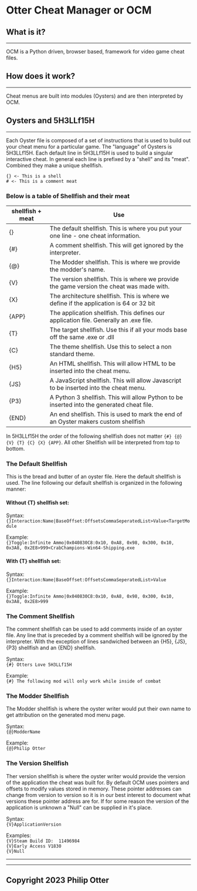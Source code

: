 # Otter Cheat Manager or OCM

## What is it?
***

OCM is a Python driven, browser based, framework for video game cheat files.

## How does it work?
***
Cheat menus are built into modules (Oysters) and are then interpreted by OCM.

## Oysters and 5H3LLf15H
***
Each Oyster file is composed of a set of instructions that is used to build out your cheat menu for a particular game. The "language" of Oysters is 5H3LLf15H. Each default line in 5H3LLf15H is used to build a singular interactive cheat. In general each line is prefixed by a "shell" and its "meat". Combined they make a unique shellfish.
```
{} <- This is a shell
# <- This is a comment meat
```
### Below is a table of Shellfish and their meat

| shellfish + meat | Use                                                                                       |
|------------------|-------------------------------------------------------------------------------------------|
| {}               | The default shellfish. This is where you put your one line - one cheat information.       |
| {#}              | A comment shellfish. This will get ignored by the interpreter.                            |
| {@}              | The Modder shellfish. This is where we provide the modder's name.                         |
| {V}              | The version shellfish. This is where we provide the game version the cheat was made with. |
| {X}              | The architecture shellfish. This is where we define if the application is 64 or 32 bit    |
| {APP}            | The application shellfish. This defines our application file. Generally an .exe file.     |
| {T}              | The target shellfish. Use this if all your mods base off the same .exe or .dll            |
| {C}              | The theme shellfish. Use this to select a non standard theme.                             |
| {H5}             | An HTML shellfish. This will allow HTML to be inserted into the cheat menu.               |
| {JS}             | A JavaScript shellfish. This will allow Javascript to be inserted into the cheat menu.    |
| {P3}             | A Python 3 shellfish. This will allow Python to be inserted into the generated cheat file.|
| {END}            | An end shellfish. This is used to mark the end of an Oyster makers custom shellfish       |


In 5H3LLf15H the order of the following shellfish does not matter `{#} {@} {V} {T} {C} {X} {APP}`. All other Shellfish will be interpreted from top to bottom.

### The Default Shellfish

This is the bread and butter of an oyster file. Here the default shellfish is used. The line following our default shellfish is organized in the following manner:

#### <b>Without</b> {T} shellfish set:

Syntax:  
`{}Interaction:Name|BaseOffset:OffsetsCommaSeperatedList>Value<TargetModule`

Example:  
`{}Toggle:Infinite Ammo|0x040830C8:0x10, 0xA8, 0x98, 0x300, 0x10, 0x3A8, 0x2E8>999<CrabChampions-Win64-Shipping.exe`

#### <b>With</b> {T} shellfish set:

Syntax:  
`{}Interaction:Name|BaseOffset:OffsetsCommaSeperatedList>Value`

Example:  
`{}Toggle:Infinite Ammo|0x040830C8:0x10, 0xA8, 0x98, 0x300, 0x10, 0x3A8, 0x2E8>999`

### The Comment Shellfish

The comment shellfish can be used to add comments inside of an oyster file. Any line that is preceded by a comment shellfish will be ignored by the interpreter. With the exception of lines sandwiched between an {H5}, {JS}, {P3} shellfish and an {END} shellfish.

Syntax:  
`{#} Otters Love 5H3LLf15H`

Example:  
`{#} The following mod will only work while inside of combat`

### The Modder Shellfish

The Modder shellfish is where the oyster writer would put their own name to get attribution on the generated mod menu page.

Syntax:  
`{@}ModderName`

Example:  
`{@}Philip Otter`

### The Version Shellfish

Ther version shellfish is where the oyster writer would provide the version of the application the cheat was built for. By default OCM uses pointers and offsets to modify values stored in memory. These pointer addresses can change from version to version so it is in our best interest to document what versions these pointer address are for. If for some reason the version of the application is unknown a "Null" can be supplied in it's place.

Syntax:  
`{V}ApplicationVersion`

Examples:  
`{V}Steam Build ID:  11496984`  
`{V}Early Access V1830`  
`{V}Null`  


***
***
## Copyright 2023 Philip Otter
